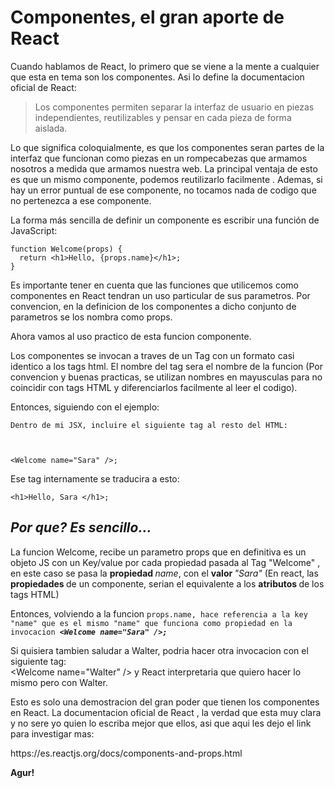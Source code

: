 <h1>Componentes, el gran aporte de React</h1>

<p>Cuando hablamos de React, lo primero que se viene a la mente a cualquier que esta en tema son los componentes. Asi lo define la documentacion oficial de React:</p>

<blockquote>
<p>Los componentes permiten separar la interfaz de usuario en piezas independientes, reutilizables y pensar en cada pieza de forma aislada.</p>
</blockquote>

<p>Lo que significa coloquialmente, es que los componentes seran partes de la interfaz que funcionan como piezas en un rompecabezas que armamos nosotros a medida que armamos nuestra web. La principal ventaja de esto es que un mismo componente, podemos reutilizarlo facilmente . Ademas, si hay un error puntual de ese componente, no tocamos nada de codigo que no pertenezca a ese componente.</p>

<p>La forma m&aacute;s sencilla de definir un componente es escribir una funci&oacute;n de JavaScript:</p>

<pre>
<code>function Welcome(props) {
  return &lt;h1&gt;Hello, {props.name}&lt;/h1&gt;;
}</code></pre>

<p>Es importante tener en cuenta que las funciones que utilicemos como componentes en React tendran un uso particular de sus parametros. Por convencion, en la definicion de los componentes a dicho conjunto de parametros se los nombra como props.</p>

<p>Ahora vamos al uso practico de esta funcion componente.&nbsp;</p>

<p>Los componentes se invocan a traves de un Tag con un formato casi identico a los tags html. El nombre del tag sera el nombre de la funcion (Por convencion y buenas practicas, se utilizan nombres en mayusculas para no coincidir con tags HTML y diferenciarlos facilmente al leer el codigo).</p>

<p>Entonces, siguiendo con el ejemplo:</p>

<p><code>Dentro de mi JSX, incluire el siguiente tag al resto del HTML:<br />
<br />
&lt;Welcome name=&quot;Sara&quot; /&gt;;</code></p>

<p>Ese tag internamente se traducira a esto:</p>

<p><code>&lt;h1&gt;Hello, Sara &lt;/h1&gt;;</code></p>

<h2 style="font-style:italic">Por que? Es sencillo...</h2>

<p>La funcion Welcome, recibe un parametro props que en definitiva es un objeto JS con un Key/value por cada propiedad pasada al Tag &quot;Welcome&quot; , en este caso se pasa la <strong>propiedad </strong><em>name</em>, con el <strong>valor </strong><em>&quot;Sara&quot;</em> (En react, las <strong>propiedades </strong>de un componente, serian el equivalente a los <strong>atributos </strong>de los tags HTML)</p>

<p>Entonces, volviendo a la funcion&nbsp;<code>props.name, hace referencia a la key &quot;name&quot; que es el mismo &quot;name&quot; que funciona como propiedad en la invocacion&nbsp;<em><strong>&lt;Welcome name=&quot;Sara&quot; /&gt;;</strong></em></code></p>

<p>Si quisiera tambien saludar a Walter, podria hacer otra invocacion con el siguiente tag:<br />
&lt;Welcome name=&quot;Walter&quot; /&gt; y React interpretaria que quiero hacer lo mismo pero con Walter.</p>

<p>Esto es solo una demostracion del gran poder que tienen los componentes en React. La documentacion oficial de React , la verdad que esta muy clara y no sere yo quien lo escriba mejor que ellos, asi que aqui les dejo el link para investigar mas:</p>

<p>https://es.reactjs.org/docs/components-and-props.html</p>

<p><strong>Agur!</strong></p>

<p>&nbsp;</p>
